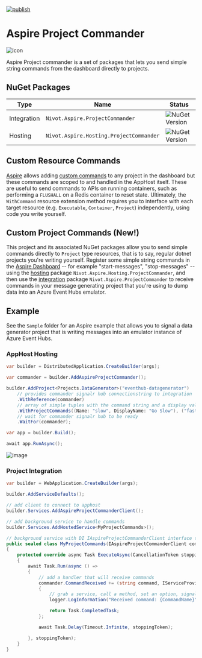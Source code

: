 [![publish](https://github.com/oising/AspireProjectCommander/actions/workflows/main.yml/badge.svg)](https://github.com/oising/AspireProjectCommander/actions/workflows/main.yml)

# Aspire Project Commander

![icon](https://github.com/user-attachments/assets/a087a57f-63fe-43f6-ad72-e774eef86236)

Aspire Project commander is a set of packages that lets you send simple string commands from the dashboard directly to projects.

## NuGet Packages

|Type|Name|Status|
|-|-|-|
|Integration|`Nivot.Aspire.ProjectCommander`|![NuGet Version](https://img.shields.io/nuget/v/Nivot.Aspire.ProjectCommander)|
|Hosting|`Nivot.Aspire.Hosting.ProjectCommander`|![NuGet Version](https://img.shields.io/nuget/v/Nivot.Aspire.Hosting.ProjectCommander)|

## Custom Resource Commands
[Aspire](https://learn.microsoft.com/en-us/dotnet/aspire/) allows adding [custom commands](https://learn.microsoft.com/en-us/dotnet/aspire/fundamentals/custom-resource-commands) to any project in the dashboard but these commands are scoped to and handled in the AppHost itself. These are useful to send commands to APIs on running containers, such as performing a `FLUSHALL` on a Redis container to reset state. Ultimately, the `WithCommand` resource extension method requires you to interface with each target resource (e.g. `Executable`, `Container`, `Project`) independently, using code you write yourself.

## Custom Project Commands (New!)
This project and its associated NuGet packages allow you to send simple commands directly to `Project` type resources, that is to say, regular dotnet projects you're writing yourself. Register some simple string commands in the [Aspire Dashboard](https://learn.microsoft.com/en-us/dotnet/aspire/fundamentals/dashboard/overview?tabs=bash) -- for example "start-messages", "stop-messages" -- using the [hosting](https://learn.microsoft.com/en-us/dotnet/aspire/fundamentals/app-host-overview?tabs=docker) package `Nivot.Aspire.Hosting.ProjectCommander`, and then use the [integration](https://learn.microsoft.com/en-us/dotnet/aspire/fundamentals/integrations-overview) package `Nivot.Aspire.ProjectCommander` to receive commands in your message generating project that you're using to dump data into an Azure Event Hubs emulator. 

## Example

See the `Sample` folder for an Aspire example that allows you to signal a data generator project that is writing messages into an emulator instance of Azure Event Hubs. 

### AppHost Hosting

```csharp
var builder = DistributedApplication.CreateBuilder(args);

var commander = builder.AddAspireProjectCommander();

builder.AddProject<Projects.DataGenerator>("eventhub-datagenerator")
    // provides commander signalr hub connectionstring to integration 
    .WithReference(commander)
    // array of simple tuples with the command string and a display value for the dashbaord 
    .WithProjectCommands((Name: "slow", DisplayName: "Go Slow"), ("fast", "Go Fast"))
    // wait for commander signalr hub to be ready    
    .WaitFor(commander);

var app = builder.Build();

await app.RunAsync();
```
![image](https://github.com/user-attachments/assets/c1eb70e7-410e-49e6-92ba-db66ae7be563)

### Project Integration

```csharp
var builder = WebApplication.CreateBuilder(args);

builder.AddServiceDefaults();

// add client to connect to apphost
builder.Services.AddAspireProjectCommanderClient();

// add background service to handle commands
builder.Services.AddHostedService<MyProjectCommands>();

// background service with DI IAspireProjectCommanderClient interface that allows registering an async handler
public sealed class MyProjectCommands(IAspireProjectCommanderClient commander, ILogger<MyProjectCommands> logger) : BackgroundService
{    
    protected override async Task ExecuteAsync(CancellationToken stoppingToken)
    {
        await Task.Run(async () =>
        {
            // add a handler that will receive commands
            commander.CommandReceived += (string command, IServiceProvider sp) =>
            {
                // grab a service, call a method, set an option, signal a cancellation token etc...
                logger.LogInformation("Received command: {CommandName}", command);

                return Task.CompletedTask;
            };

            await Task.Delay(Timeout.Infinite, stoppingToken);

        }, stoppingToken);
    }
}
```
